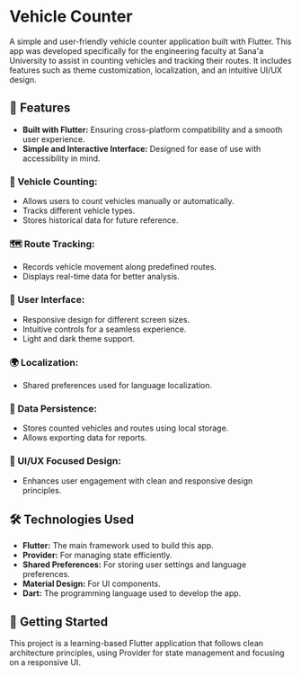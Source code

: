 # Vehicle Counter

A simple and user-friendly vehicle counter application built with Flutter. This app was developed specifically for the engineering faculty at Sana'a University to assist in counting vehicles and tracking their routes. It includes features such as theme customization, localization, and an intuitive UI/UX design.

## 🚀 Features

- **Built with Flutter:** Ensuring cross-platform compatibility and a smooth user experience.
- **Simple and Interactive Interface:** Designed for ease of use with accessibility in mind.

### 🚗 Vehicle Counting:

- Allows users to count vehicles manually or automatically.
- Tracks different vehicle types.
- Stores historical data for future reference.

### 🗺️ Route Tracking:

- Records vehicle movement along predefined routes.
- Displays real-time data for better analysis.

### 🎨 User Interface:

- Responsive design for different screen sizes.
- Intuitive controls for a seamless experience.
- Light and dark theme support.

### 🌍 Localization:

- Shared preferences used for language localization.

### 🔄 Data Persistence:

- Stores counted vehicles and routes using local storage.
- Allows exporting data for reports.

### 🎨 UI/UX Focused Design:

- Enhances user engagement with clean and responsive design principles.

## 🛠️ Technologies Used

- **Flutter:** The main framework used to build this app.
- **Provider:** For managing state efficiently.
- **Shared Preferences:** For storing user settings and language preferences.
- **Material Design:** For UI components.
- **Dart:** The programming language used to develop the app.

## 🏁 Getting Started

This project is a learning-based Flutter application that follows clean architecture principles, using Provider for state management and focusing on a responsive UI.
